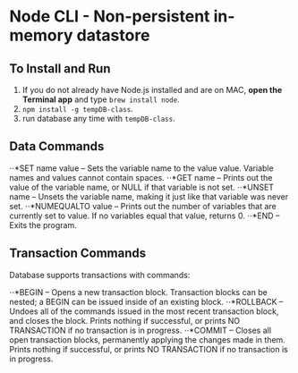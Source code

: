 Node CLI - Non-persistent in-memory datastore
===

To Install and Run
---

1. If you do not already have Node.js installed and are on MAC, **open the Terminal app** and type `brew install node`.
2. `npm install -g tempDB-class`.
3. run database any time with `tempDB-class`.



Data Commands
---

⋅⋅*SET name value – Sets the variable name to the value value. Variable names and values cannot contain spaces.
⋅⋅*GET name – Prints out the value of the variable name, or NULL if that variable is not set.
⋅⋅*UNSET name – Unsets the variable name, making it just like that variable was never set.
⋅⋅*NUMEQUALTO value – Prints out the number of variables that are currently set to value. If no variables equal that value, returns 0.
⋅⋅*END – Exits the program.


Transaction Commands
---

Database supports transactions with commands:

⋅⋅*BEGIN – Opens a new transaction block. Transaction blocks can be nested; a BEGIN can be issued inside of an existing block.
⋅⋅*ROLLBACK – Undoes all of the commands issued in the most recent transaction block, and closes the block. Prints nothing if successful, or prints NO TRANSACTION if no transaction is in progress.
⋅⋅*COMMIT – Closes all open transaction blocks, permanently applying the changes made in them. Prints nothing if successful, or prints NO TRANSACTION if no transaction is in progress.

